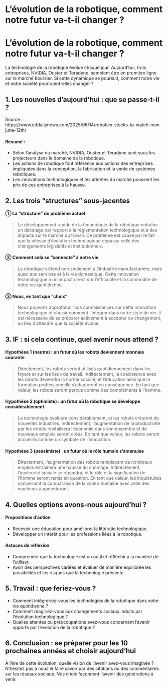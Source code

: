# L&#8217;évolution de la robotique, comment notre futur va-t-il changer ?

<h1>L&#8217;évolution de la robotique, comment notre futur va-t-il changer ?</h1>
<p>La technologie de la robotique évolue chaque jour. Aujourd&#8217;hui, trois entreprises, NVIDIA, Ouster et Teradyne, semblent être en première ligne sur le marché boursier. Si cette dynamique se poursuit, comment notre vie et notre société pourraient-elles changer ?</p>
<h2>1. Les nouvelles d&#8217;aujourd&#8217;hui : que se passe-t-il ?</h2>
<p>Source :<br />
https://www.etfdailynews.com/2025/06/14/robotics-stocks-to-watch-now-june-12th/</p>
<h4>Résumé :</h4>
<ul>
<li>Selon l&#8217;analyse du marché, NVIDIA, Ouster et Teradyne sont sous les projecteurs dans le domaine de la robotique.</li>
<li>Les actions de robotique font référence aux actions des entreprises impliquées dans la conception, la fabrication et la vente de systèmes robotiques.</li>
<li>Les innovations technologiques et les attentes du marché poussent les prix de ces entreprises à la hausse.</li>
</ul>
<h2>2. Les trois &#8220;structures&#8221; sous-jacentes</h2>
<h4>① La &#8220;structure&#8221; du problème actuel</h4>
<blockquote>
<p>Le développement rapide de la technologie de la robotique entraîne un décalage par rapport à la réglementation technologique et a des impacts sur le marché du travail. Ce problème est causé par le fait que la vitesse d&#8217;évolution technologique dépasse celle des changements législatifs et institutionnels.</p>
</blockquote>
<h4>② Comment cela se &#8220;connecte&#8221; à notre vie</h4>
<blockquote>
<p>La robotique s&#8217;étend non seulement à l&#8217;industrie manufacturière, mais aussi aux services et à la vie domestique. Cette innovation technologique a un impact direct sur l&#8217;efficacité et la commodité de notre vie quotidienne.</p>
</blockquote>
<h4>③ Nous, en tant que &#8220;choix&#8221;</h4>
<blockquote>
<p>Nous pouvons approfondir nos connaissances sur cette innovation technologique et choisir comment l&#8217;intégrer dans notre style de vie. Il est nécessaire de se préparer activement à accepter ce changement, au lieu d&#8217;attendre que la société évolue.</p>
</blockquote>
<h2>3. IF : si cela continue, quel avenir nous attend ?</h2>
<h4>Hypothèse 1 (neutre) : un futur où les robots deviennent monnaie courante</h4>
<blockquote>
<p>Directement, les robots seront utilisés quotidiennement dans les foyers et sur les lieux de travail. Indirectement, la coexistence avec les robots deviendra la norme sociale, et l&#8217;éducation ainsi que la formation professionnelle s&#8217;adapteront en conséquence. En tant que valeur, les robots seront perçus comme des compléments à l&#8217;homme.</p>
</blockquote>
<h4>Hypothèse 2 (optimiste) : un futur où la robotique se développe considérablement</h4>
<blockquote>
<p>La technologie évoluera considérablement, et les robots créeront de nouvelles industries. Indirectement, l&#8217;augmentation de la productivité par les robots revitalisera l&#8217;économie dans son ensemble et de nouveaux emplois seront créés. En tant que valeur, les robots seront accueillis comme un symbole de l&#8217;innovation.</p>
</blockquote>
<h4>Hypothèse 3 (pessimiste) : un futur où le rôle humain s&#8217;amenuise</h4>
<blockquote>
<p>Directement, l&#8217;augmentation des robots remplaçant de nombreux emplois entraînera une hausse du chômage. Indirectement, l&#8217;insécurité sociale se répandra, et le rôle et la signification de l&#8217;homme seront remis en question. En tant que valeur, les inquiétudes concernant la comparaison de la valeur humaine avec celle des machines augmenteront.</p>
</blockquote>
<h2>4. Quelles options avons-nous aujourd&#8217;hui ?</h2>
<h4>Propositions d&#8217;action</h4>
<ul>
<li>Recevoir une éducation pour améliorer la littératie technologique.</li>
<li>Développer un intérêt pour les professions liées à la robotique.</li>
</ul>
<h4>Astuces de réflexion</h4>
<ul>
<li>Comprendre que la technologie est un outil et réfléchir à la manière de l&#8217;utiliser.</li>
<li>Avoir des perspectives variées et évaluer de manière équilibrée les possibilités et les risques que la technologie présente.</li>
</ul>
<h2>5. Travail : que feriez-vous ?</h2>
<ul>
<li>Comment intégreriez-vous les technologies de la robotique dans votre vie quotidienne ?</li>
<li>Comment réagiriez-vous aux changements sociaux induits par l&#8217;évolution technologique ?</li>
<li>Quelles attentes ou préoccupations avez-vous concernant l&#8217;avenir apporté par l&#8217;évolution de la robotique ?</li>
</ul>
<h2>6. Conclusion : se préparer pour les 10 prochaines années et choisir aujourd&#8217;hui</h2>
<p>À l&#8217;ère de cette évolution, quelle vision de l&#8217;avenir avez-vous imaginée ? N&#8217;hésitez pas à nous le faire savoir par des citations ou des commentaires sur les réseaux sociaux. Nos choix façonnent l&#8217;avenir des générations à venir.</p>


